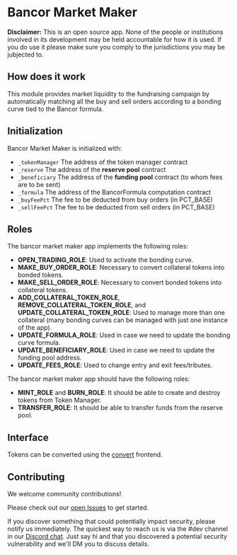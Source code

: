 Bancor Market Maker
===================

**Disclaimer:** This is an open source app. None of the people or institutions involved in its development may be held accountable for how it is used. If you do use it please make sure you comply to the jurisdictions you may be jubjected to.

## How does it work

This module provides market liquidity to the fundraising campaign by automatically matching all the buy and sell orders according to a bonding curve tied to the Bancor formula.

## Initialization

Bancor Market Maker is initialized with:
* `_tokenManager` The address of the token manager contract
* `_reserve`      The address of the **reserve pool** contract
* `_beneficiary`  The address of the **funding pool** contract (to whom fees are to be sent)
* `_formula`      The address of the BancorFormula computation contract
* `_buyFeePct`    The fee to be deducted from buy orders (in PCT_BASE)
* `_sellFeePct`   The fee to be deducted from sell orders (in PCT_BASE)

## Roles

The bancor market maker app implements the following roles:
* **OPEN_TRADING_ROLE**: Used to activate the bonding curve.
* **MAKE_BUY_ORDER_ROLE**: Necessary to convert collateral tokens into bonded tokens.
* **MAKE_SELL_ORDER_ROLE**: Necessary to convert bonded tokens into collateral tokens.
* **ADD_COLLATERAL_TOKEN_ROLE**, **REMOVE_COLLATERAL_TOKEN_ROLE**, and **UPDATE_COLLATERAL_TOKEN_ROLE**: Used to manage more than one collateral (many bonding curves can be managed with just one instance of the app).
* **UPDATE_FORMULA_ROLE**: Used in case we need to update the bonding curve formula.
* **UPDATE_BENEFICIARY_ROLE**: Used in case we need to update the funding pool address.
* **UPDATE_FEES_ROLE**: Used to change entry and exit fees/tributes.

The bancor market maker app should have the following roles:
* **MINT_ROLE** and **BURN_ROLE**: It should be able to create and destroy tokens from Token Manager.
* **TRANSFER_ROLE**: It should be able to transfer funds from the reserve pool.

## Interface

Tokens can be converted using the [convert](https://github.com/CommonsSwarm/tec-convert) frontend.

## Contributing

We welcome community contributions!

Please check out our [open Issues](https://github.com/commonsswarm/bancor-bonding-curve/issues) to get started.

If you discover something that could potentially impact security, please notify us immediately. The quickest way to reach us is via the #dev channel in our [Discord chat](https://discord.gg/n58U4hA). Just say hi and that you discovered a potential security vulnerability and we'll DM you to discuss details.
